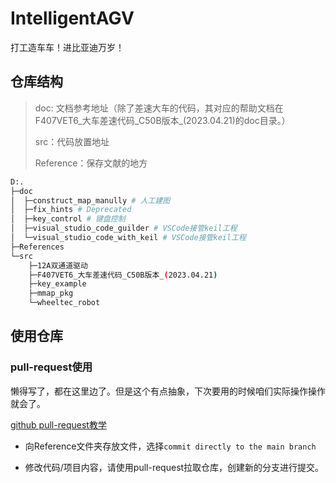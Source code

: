# IntelligentAGV
打工造车车！进比亚迪万岁！

## 仓库结构

> doc: 文档参考地址（除了差速大车的代码，其对应的帮助文档在F407VET6_大车差速代码_C50B版本_(2023.04.21)的doc目录。）
>
> src：代码放置地址
>
> Reference：保存文献的地方

```bash
D:.
├─doc
│  ├─construct_map_manully # 人工建图
│  ├─fix_hints # Deprecated
│  ├─key_control # 键盘控制
│  ├─visual_studio_code_guilder # VSCode接管keil工程
│  └─visual_studio_code_with_keil # VSCode接管keil工程
├─References
└─src
    ├─12A双通道驱动
    ├─F407VET6_大车差速代码_C50B版本_(2023.04.21)
    ├─key_example
    ├─mmap_pkg
    └─wheeltec_robot
```



## 使用仓库

### pull-request使用

懒得写了，都在这里边了。但是这个有点抽象，下次要用的时候咱们实际操作操作就会了。

[github pull-request教学](https://blog.csdn.net/CY2333333/article/details/113731490)

* 向Reference文件夹存放文件，选择`commit directly to the main branch`

* 修改代码/项目内容，请使用pull-request拉取仓库，创建新的分支进行提交。
